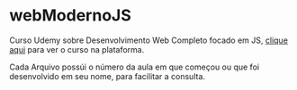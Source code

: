 # webModernoJS
Curso Udemy sobre Desenvolvimento Web Completo focado em JS, <a href="https://www.udemy.com/course/curso-web/">clique aqui</a> para ver o curso na plataforma.

Cada Arquivo possúi o número da aula em que começou ou que foi desenvolvido em seu nome, para facilitar a consulta.
